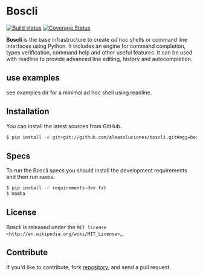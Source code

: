 # Boscli
[![Build status](https://secure.travis-ci.com/aleasoluciones/boscli.svg?branch=master)](https://secure.travis-ci.com/aleasoluciones/boscli)
[![Coverage Status](https://img.shields.io/coveralls/aleasoluciones/boscli.svg)](https://coveralls.io/r/aleasoluciones/boscli?branch=master)

**Boscli** is the base infrastructure to create *ad hoc* shells or command line interfaces using Python.
It includes an engine for command completion, types verification, command help and other useful features. It can be used with readline to provide advanced line editing, history and autocompletion.

## use examples
see examples dir for a minimal ad hoc shell using readline.

## Installation
You can install the latest sources from GitHub.
```bash
$ pip install -e git+git://github.com/aleasoluciones/boscli.git#egg=boscli
```
## Specs
To run the Boscli specs you should install the development requirements and then run `mamba`.
```bash
$ pip install -r requirements-dev.txt
$ mamba
```

## License

Boscli is released under the `MIT license <http://en.wikipedia.org/wiki/MIT_License>`_.

## Contribute

If you'd like to contribute, fork [repository](http://github.com/aleasoluciones/boscli), and send a pull request.
